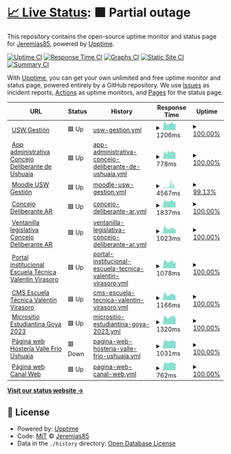 # [📈 Live Status](https://Jeremias85.github.io/monitor-web): <!--live status--> **🟧 Partial outage**

This repository contains the open-source uptime monitor and status page for [Jeremias85](https://Jeremias85.github.io/monitor-web), powered by [Upptime](https://github.com/upptime/upptime).

[![Uptime CI](https://github.com/Jeremias85/monitor-web/workflows/Uptime%20CI/badge.svg)](https://github.com/Jeremias85/monitor-web/actions?query=workflow%3A%22Uptime+CI%22)
[![Response Time CI](https://github.com/Jeremias85/monitor-web/workflows/Response%20Time%20CI/badge.svg)](https://github.com/Jeremias85/monitor-web/actions?query=workflow%3A%22Response+Time+CI%22)
[![Graphs CI](https://github.com/Jeremias85/monitor-web/workflows/Graphs%20CI/badge.svg)](https://github.com/Jeremias85/monitor-web/actions?query=workflow%3A%22Graphs+CI%22)
[![Static Site CI](https://github.com/Jeremias85/monitor-web/workflows/Static%20Site%20CI/badge.svg)](https://github.com/Jeremias85/monitor-web/actions?query=workflow%3A%22Static+Site+CI%22)
[![Summary CI](https://github.com/Jeremias85/monitor-web/workflows/Summary%20CI/badge.svg)](https://github.com/Jeremias85/monitor-web/actions?query=workflow%3A%22Summary+CI%22)

With [Upptime](https://upptime.js.org), you can get your own unlimited and free uptime monitor and status page, powered entirely by a GitHub repository. We use [Issues](https://github.com/Jeremias85/monitor-web/issues) as incident reports, [Actions](https://github.com/Jeremias85/monitor-web/actions) as uptime monitors, and [Pages](https://Jeremias85.github.io/monitor-web) for the status page.

<!--start: status pages-->
<!-- This summary is generated by Upptime (https://github.com/upptime/upptime) -->
<!-- Do not edit this manually, your changes will be overwritten -->
<!-- prettier-ignore -->
| URL | Status | History | Response Time | Uptime |
| --- | ------ | ------- | ------------- | ------ |
| <img alt="" src="https://icons.duckduckgo.com/ip3/uswgestion.com.ico" height="13"> [USW Gestión](https://uswgestion.com) | 🟩 Up | [usw-gestion.yml](https://github.com/Jeremias85/monitor-web/commits/HEAD/history/usw-gestion.yml) | <details><summary><img alt="Response time graph" src="./graphs/usw-gestion/response-time-week.png" height="20"> 1206ms</summary><br><a href="https://Jeremias85.github.io/monitor-web/history/usw-gestion"><img alt="Response time 1231" src="https://img.shields.io/endpoint?url=https%3A%2F%2Fraw.githubusercontent.com%2FJeremias85%2Fmonitor-web%2FHEAD%2Fapi%2Fusw-gestion%2Fresponse-time.json"></a><br><a href="https://Jeremias85.github.io/monitor-web/history/usw-gestion"><img alt="24-hour response time 1158" src="https://img.shields.io/endpoint?url=https%3A%2F%2Fraw.githubusercontent.com%2FJeremias85%2Fmonitor-web%2FHEAD%2Fapi%2Fusw-gestion%2Fresponse-time-day.json"></a><br><a href="https://Jeremias85.github.io/monitor-web/history/usw-gestion"><img alt="7-day response time 1206" src="https://img.shields.io/endpoint?url=https%3A%2F%2Fraw.githubusercontent.com%2FJeremias85%2Fmonitor-web%2FHEAD%2Fapi%2Fusw-gestion%2Fresponse-time-week.json"></a><br><a href="https://Jeremias85.github.io/monitor-web/history/usw-gestion"><img alt="30-day response time 1238" src="https://img.shields.io/endpoint?url=https%3A%2F%2Fraw.githubusercontent.com%2FJeremias85%2Fmonitor-web%2FHEAD%2Fapi%2Fusw-gestion%2Fresponse-time-month.json"></a><br><a href="https://Jeremias85.github.io/monitor-web/history/usw-gestion"><img alt="1-year response time 1231" src="https://img.shields.io/endpoint?url=https%3A%2F%2Fraw.githubusercontent.com%2FJeremias85%2Fmonitor-web%2FHEAD%2Fapi%2Fusw-gestion%2Fresponse-time-year.json"></a></details> | <details><summary><a href="https://Jeremias85.github.io/monitor-web/history/usw-gestion">100.00%</a></summary><a href="https://Jeremias85.github.io/monitor-web/history/usw-gestion"><img alt="All-time uptime 92.76%" src="https://img.shields.io/endpoint?url=https%3A%2F%2Fraw.githubusercontent.com%2FJeremias85%2Fmonitor-web%2FHEAD%2Fapi%2Fusw-gestion%2Fuptime.json"></a><br><a href="https://Jeremias85.github.io/monitor-web/history/usw-gestion"><img alt="24-hour uptime 100.00%" src="https://img.shields.io/endpoint?url=https%3A%2F%2Fraw.githubusercontent.com%2FJeremias85%2Fmonitor-web%2FHEAD%2Fapi%2Fusw-gestion%2Fuptime-day.json"></a><br><a href="https://Jeremias85.github.io/monitor-web/history/usw-gestion"><img alt="7-day uptime 100.00%" src="https://img.shields.io/endpoint?url=https%3A%2F%2Fraw.githubusercontent.com%2FJeremias85%2Fmonitor-web%2FHEAD%2Fapi%2Fusw-gestion%2Fuptime-week.json"></a><br><a href="https://Jeremias85.github.io/monitor-web/history/usw-gestion"><img alt="30-day uptime 53.93%" src="https://img.shields.io/endpoint?url=https%3A%2F%2Fraw.githubusercontent.com%2FJeremias85%2Fmonitor-web%2FHEAD%2Fapi%2Fusw-gestion%2Fuptime-month.json"></a><br><a href="https://Jeremias85.github.io/monitor-web/history/usw-gestion"><img alt="1-year uptime 92.76%" src="https://img.shields.io/endpoint?url=https%3A%2F%2Fraw.githubusercontent.com%2FJeremias85%2Fmonitor-web%2FHEAD%2Fapi%2Fusw-gestion%2Fuptime-year.json"></a></details>
| <img alt="" src="https://icons.duckduckgo.com/ip3/waia.uswgestion.com.ico" height="13"> [App administrativa Concejo Deliberante de Ushuaia](http://waia.uswgestion.com) | 🟩 Up | [app-administrativa-concejo-deliberante-de-ushuaia.yml](https://github.com/Jeremias85/monitor-web/commits/HEAD/history/app-administrativa-concejo-deliberante-de-ushuaia.yml) | <details><summary><img alt="Response time graph" src="./graphs/app-administrativa-concejo-deliberante-de-ushuaia/response-time-week.png" height="20"> 778ms</summary><br><a href="https://Jeremias85.github.io/monitor-web/history/app-administrativa-concejo-deliberante-de-ushuaia"><img alt="Response time 1035" src="https://img.shields.io/endpoint?url=https%3A%2F%2Fraw.githubusercontent.com%2FJeremias85%2Fmonitor-web%2FHEAD%2Fapi%2Fapp-administrativa-concejo-deliberante-de-ushuaia%2Fresponse-time.json"></a><br><a href="https://Jeremias85.github.io/monitor-web/history/app-administrativa-concejo-deliberante-de-ushuaia"><img alt="24-hour response time 725" src="https://img.shields.io/endpoint?url=https%3A%2F%2Fraw.githubusercontent.com%2FJeremias85%2Fmonitor-web%2FHEAD%2Fapi%2Fapp-administrativa-concejo-deliberante-de-ushuaia%2Fresponse-time-day.json"></a><br><a href="https://Jeremias85.github.io/monitor-web/history/app-administrativa-concejo-deliberante-de-ushuaia"><img alt="7-day response time 778" src="https://img.shields.io/endpoint?url=https%3A%2F%2Fraw.githubusercontent.com%2FJeremias85%2Fmonitor-web%2FHEAD%2Fapi%2Fapp-administrativa-concejo-deliberante-de-ushuaia%2Fresponse-time-week.json"></a><br><a href="https://Jeremias85.github.io/monitor-web/history/app-administrativa-concejo-deliberante-de-ushuaia"><img alt="30-day response time 866" src="https://img.shields.io/endpoint?url=https%3A%2F%2Fraw.githubusercontent.com%2FJeremias85%2Fmonitor-web%2FHEAD%2Fapi%2Fapp-administrativa-concejo-deliberante-de-ushuaia%2Fresponse-time-month.json"></a><br><a href="https://Jeremias85.github.io/monitor-web/history/app-administrativa-concejo-deliberante-de-ushuaia"><img alt="1-year response time 1035" src="https://img.shields.io/endpoint?url=https%3A%2F%2Fraw.githubusercontent.com%2FJeremias85%2Fmonitor-web%2FHEAD%2Fapi%2Fapp-administrativa-concejo-deliberante-de-ushuaia%2Fresponse-time-year.json"></a></details> | <details><summary><a href="https://Jeremias85.github.io/monitor-web/history/app-administrativa-concejo-deliberante-de-ushuaia">100.00%</a></summary><a href="https://Jeremias85.github.io/monitor-web/history/app-administrativa-concejo-deliberante-de-ushuaia"><img alt="All-time uptime 99.68%" src="https://img.shields.io/endpoint?url=https%3A%2F%2Fraw.githubusercontent.com%2FJeremias85%2Fmonitor-web%2FHEAD%2Fapi%2Fapp-administrativa-concejo-deliberante-de-ushuaia%2Fuptime.json"></a><br><a href="https://Jeremias85.github.io/monitor-web/history/app-administrativa-concejo-deliberante-de-ushuaia"><img alt="24-hour uptime 100.00%" src="https://img.shields.io/endpoint?url=https%3A%2F%2Fraw.githubusercontent.com%2FJeremias85%2Fmonitor-web%2FHEAD%2Fapi%2Fapp-administrativa-concejo-deliberante-de-ushuaia%2Fuptime-day.json"></a><br><a href="https://Jeremias85.github.io/monitor-web/history/app-administrativa-concejo-deliberante-de-ushuaia"><img alt="7-day uptime 100.00%" src="https://img.shields.io/endpoint?url=https%3A%2F%2Fraw.githubusercontent.com%2FJeremias85%2Fmonitor-web%2FHEAD%2Fapi%2Fapp-administrativa-concejo-deliberante-de-ushuaia%2Fuptime-week.json"></a><br><a href="https://Jeremias85.github.io/monitor-web/history/app-administrativa-concejo-deliberante-de-ushuaia"><img alt="30-day uptime 97.18%" src="https://img.shields.io/endpoint?url=https%3A%2F%2Fraw.githubusercontent.com%2FJeremias85%2Fmonitor-web%2FHEAD%2Fapi%2Fapp-administrativa-concejo-deliberante-de-ushuaia%2Fuptime-month.json"></a><br><a href="https://Jeremias85.github.io/monitor-web/history/app-administrativa-concejo-deliberante-de-ushuaia"><img alt="1-year uptime 99.68%" src="https://img.shields.io/endpoint?url=https%3A%2F%2Fraw.githubusercontent.com%2FJeremias85%2Fmonitor-web%2FHEAD%2Fapi%2Fapp-administrativa-concejo-deliberante-de-ushuaia%2Fuptime-year.json"></a></details>
| <img alt="" src="https://icons.duckduckgo.com/ip3/educacion.uswgestion.com.ico" height="13"> [Moodle USW Gestión](http://educacion.uswgestion.com) | 🟩 Up | [moodle-usw-gestion.yml](https://github.com/Jeremias85/monitor-web/commits/HEAD/history/moodle-usw-gestion.yml) | <details><summary><img alt="Response time graph" src="./graphs/moodle-usw-gestion/response-time-week.png" height="20"> 4567ms</summary><br><a href="https://Jeremias85.github.io/monitor-web/history/moodle-usw-gestion"><img alt="Response time 3060" src="https://img.shields.io/endpoint?url=https%3A%2F%2Fraw.githubusercontent.com%2FJeremias85%2Fmonitor-web%2FHEAD%2Fapi%2Fmoodle-usw-gestion%2Fresponse-time.json"></a><br><a href="https://Jeremias85.github.io/monitor-web/history/moodle-usw-gestion"><img alt="24-hour response time 1182" src="https://img.shields.io/endpoint?url=https%3A%2F%2Fraw.githubusercontent.com%2FJeremias85%2Fmonitor-web%2FHEAD%2Fapi%2Fmoodle-usw-gestion%2Fresponse-time-day.json"></a><br><a href="https://Jeremias85.github.io/monitor-web/history/moodle-usw-gestion"><img alt="7-day response time 4567" src="https://img.shields.io/endpoint?url=https%3A%2F%2Fraw.githubusercontent.com%2FJeremias85%2Fmonitor-web%2FHEAD%2Fapi%2Fmoodle-usw-gestion%2Fresponse-time-week.json"></a><br><a href="https://Jeremias85.github.io/monitor-web/history/moodle-usw-gestion"><img alt="30-day response time 3060" src="https://img.shields.io/endpoint?url=https%3A%2F%2Fraw.githubusercontent.com%2FJeremias85%2Fmonitor-web%2FHEAD%2Fapi%2Fmoodle-usw-gestion%2Fresponse-time-month.json"></a><br><a href="https://Jeremias85.github.io/monitor-web/history/moodle-usw-gestion"><img alt="1-year response time 3060" src="https://img.shields.io/endpoint?url=https%3A%2F%2Fraw.githubusercontent.com%2FJeremias85%2Fmonitor-web%2FHEAD%2Fapi%2Fmoodle-usw-gestion%2Fresponse-time-year.json"></a></details> | <details><summary><a href="https://Jeremias85.github.io/monitor-web/history/moodle-usw-gestion">99.13%</a></summary><a href="https://Jeremias85.github.io/monitor-web/history/moodle-usw-gestion"><img alt="All-time uptime 99.62%" src="https://img.shields.io/endpoint?url=https%3A%2F%2Fraw.githubusercontent.com%2FJeremias85%2Fmonitor-web%2FHEAD%2Fapi%2Fmoodle-usw-gestion%2Fuptime.json"></a><br><a href="https://Jeremias85.github.io/monitor-web/history/moodle-usw-gestion"><img alt="24-hour uptime 100.00%" src="https://img.shields.io/endpoint?url=https%3A%2F%2Fraw.githubusercontent.com%2FJeremias85%2Fmonitor-web%2FHEAD%2Fapi%2Fmoodle-usw-gestion%2Fuptime-day.json"></a><br><a href="https://Jeremias85.github.io/monitor-web/history/moodle-usw-gestion"><img alt="7-day uptime 99.13%" src="https://img.shields.io/endpoint?url=https%3A%2F%2Fraw.githubusercontent.com%2FJeremias85%2Fmonitor-web%2FHEAD%2Fapi%2Fmoodle-usw-gestion%2Fuptime-week.json"></a><br><a href="https://Jeremias85.github.io/monitor-web/history/moodle-usw-gestion"><img alt="30-day uptime 99.62%" src="https://img.shields.io/endpoint?url=https%3A%2F%2Fraw.githubusercontent.com%2FJeremias85%2Fmonitor-web%2FHEAD%2Fapi%2Fmoodle-usw-gestion%2Fuptime-month.json"></a><br><a href="https://Jeremias85.github.io/monitor-web/history/moodle-usw-gestion"><img alt="1-year uptime 99.62%" src="https://img.shields.io/endpoint?url=https%3A%2F%2Fraw.githubusercontent.com%2FJeremias85%2Fmonitor-web%2FHEAD%2Fapi%2Fmoodle-usw-gestion%2Fuptime-year.json"></a></details>
| <img alt="" src="https://icons.duckduckgo.com/ip3/concejodeliberante.ar.ico" height="13"> [Concejo Deliberante AR](http://concejodeliberante.ar) | 🟩 Up | [concejo-deliberante-ar.yml](https://github.com/Jeremias85/monitor-web/commits/HEAD/history/concejo-deliberante-ar.yml) | <details><summary><img alt="Response time graph" src="./graphs/concejo-deliberante-ar/response-time-week.png" height="20"> 1837ms</summary><br><a href="https://Jeremias85.github.io/monitor-web/history/concejo-deliberante-ar"><img alt="Response time 1943" src="https://img.shields.io/endpoint?url=https%3A%2F%2Fraw.githubusercontent.com%2FJeremias85%2Fmonitor-web%2FHEAD%2Fapi%2Fconcejo-deliberante-ar%2Fresponse-time.json"></a><br><a href="https://Jeremias85.github.io/monitor-web/history/concejo-deliberante-ar"><img alt="24-hour response time 1697" src="https://img.shields.io/endpoint?url=https%3A%2F%2Fraw.githubusercontent.com%2FJeremias85%2Fmonitor-web%2FHEAD%2Fapi%2Fconcejo-deliberante-ar%2Fresponse-time-day.json"></a><br><a href="https://Jeremias85.github.io/monitor-web/history/concejo-deliberante-ar"><img alt="7-day response time 1837" src="https://img.shields.io/endpoint?url=https%3A%2F%2Fraw.githubusercontent.com%2FJeremias85%2Fmonitor-web%2FHEAD%2Fapi%2Fconcejo-deliberante-ar%2Fresponse-time-week.json"></a><br><a href="https://Jeremias85.github.io/monitor-web/history/concejo-deliberante-ar"><img alt="30-day response time 1943" src="https://img.shields.io/endpoint?url=https%3A%2F%2Fraw.githubusercontent.com%2FJeremias85%2Fmonitor-web%2FHEAD%2Fapi%2Fconcejo-deliberante-ar%2Fresponse-time-month.json"></a><br><a href="https://Jeremias85.github.io/monitor-web/history/concejo-deliberante-ar"><img alt="1-year response time 1943" src="https://img.shields.io/endpoint?url=https%3A%2F%2Fraw.githubusercontent.com%2FJeremias85%2Fmonitor-web%2FHEAD%2Fapi%2Fconcejo-deliberante-ar%2Fresponse-time-year.json"></a></details> | <details><summary><a href="https://Jeremias85.github.io/monitor-web/history/concejo-deliberante-ar">100.00%</a></summary><a href="https://Jeremias85.github.io/monitor-web/history/concejo-deliberante-ar"><img alt="All-time uptime 100.00%" src="https://img.shields.io/endpoint?url=https%3A%2F%2Fraw.githubusercontent.com%2FJeremias85%2Fmonitor-web%2FHEAD%2Fapi%2Fconcejo-deliberante-ar%2Fuptime.json"></a><br><a href="https://Jeremias85.github.io/monitor-web/history/concejo-deliberante-ar"><img alt="24-hour uptime 100.00%" src="https://img.shields.io/endpoint?url=https%3A%2F%2Fraw.githubusercontent.com%2FJeremias85%2Fmonitor-web%2FHEAD%2Fapi%2Fconcejo-deliberante-ar%2Fuptime-day.json"></a><br><a href="https://Jeremias85.github.io/monitor-web/history/concejo-deliberante-ar"><img alt="7-day uptime 100.00%" src="https://img.shields.io/endpoint?url=https%3A%2F%2Fraw.githubusercontent.com%2FJeremias85%2Fmonitor-web%2FHEAD%2Fapi%2Fconcejo-deliberante-ar%2Fuptime-week.json"></a><br><a href="https://Jeremias85.github.io/monitor-web/history/concejo-deliberante-ar"><img alt="30-day uptime 100.00%" src="https://img.shields.io/endpoint?url=https%3A%2F%2Fraw.githubusercontent.com%2FJeremias85%2Fmonitor-web%2FHEAD%2Fapi%2Fconcejo-deliberante-ar%2Fuptime-month.json"></a><br><a href="https://Jeremias85.github.io/monitor-web/history/concejo-deliberante-ar"><img alt="1-year uptime 100.00%" src="https://img.shields.io/endpoint?url=https%3A%2F%2Fraw.githubusercontent.com%2FJeremias85%2Fmonitor-web%2FHEAD%2Fapi%2Fconcejo-deliberante-ar%2Fuptime-year.json"></a></details>
| <img alt="" src="https://icons.duckduckgo.com/ip3/legislacion.concejodeliberante.ar.ico" height="13"> [Ventanilla legislativa Concejo Deliberante AR](https://legislacion.concejodeliberante.ar) | 🟩 Up | [ventanilla-legislativa-concejo-deliberante-ar.yml](https://github.com/Jeremias85/monitor-web/commits/HEAD/history/ventanilla-legislativa-concejo-deliberante-ar.yml) | <details><summary><img alt="Response time graph" src="./graphs/ventanilla-legislativa-concejo-deliberante-ar/response-time-week.png" height="20"> 1023ms</summary><br><a href="https://Jeremias85.github.io/monitor-web/history/ventanilla-legislativa-concejo-deliberante-ar"><img alt="Response time 1028" src="https://img.shields.io/endpoint?url=https%3A%2F%2Fraw.githubusercontent.com%2FJeremias85%2Fmonitor-web%2FHEAD%2Fapi%2Fventanilla-legislativa-concejo-deliberante-ar%2Fresponse-time.json"></a><br><a href="https://Jeremias85.github.io/monitor-web/history/ventanilla-legislativa-concejo-deliberante-ar"><img alt="24-hour response time 828" src="https://img.shields.io/endpoint?url=https%3A%2F%2Fraw.githubusercontent.com%2FJeremias85%2Fmonitor-web%2FHEAD%2Fapi%2Fventanilla-legislativa-concejo-deliberante-ar%2Fresponse-time-day.json"></a><br><a href="https://Jeremias85.github.io/monitor-web/history/ventanilla-legislativa-concejo-deliberante-ar"><img alt="7-day response time 1023" src="https://img.shields.io/endpoint?url=https%3A%2F%2Fraw.githubusercontent.com%2FJeremias85%2Fmonitor-web%2FHEAD%2Fapi%2Fventanilla-legislativa-concejo-deliberante-ar%2Fresponse-time-week.json"></a><br><a href="https://Jeremias85.github.io/monitor-web/history/ventanilla-legislativa-concejo-deliberante-ar"><img alt="30-day response time 1028" src="https://img.shields.io/endpoint?url=https%3A%2F%2Fraw.githubusercontent.com%2FJeremias85%2Fmonitor-web%2FHEAD%2Fapi%2Fventanilla-legislativa-concejo-deliberante-ar%2Fresponse-time-month.json"></a><br><a href="https://Jeremias85.github.io/monitor-web/history/ventanilla-legislativa-concejo-deliberante-ar"><img alt="1-year response time 1028" src="https://img.shields.io/endpoint?url=https%3A%2F%2Fraw.githubusercontent.com%2FJeremias85%2Fmonitor-web%2FHEAD%2Fapi%2Fventanilla-legislativa-concejo-deliberante-ar%2Fresponse-time-year.json"></a></details> | <details><summary><a href="https://Jeremias85.github.io/monitor-web/history/ventanilla-legislativa-concejo-deliberante-ar">100.00%</a></summary><a href="https://Jeremias85.github.io/monitor-web/history/ventanilla-legislativa-concejo-deliberante-ar"><img alt="All-time uptime 100.00%" src="https://img.shields.io/endpoint?url=https%3A%2F%2Fraw.githubusercontent.com%2FJeremias85%2Fmonitor-web%2FHEAD%2Fapi%2Fventanilla-legislativa-concejo-deliberante-ar%2Fuptime.json"></a><br><a href="https://Jeremias85.github.io/monitor-web/history/ventanilla-legislativa-concejo-deliberante-ar"><img alt="24-hour uptime 100.00%" src="https://img.shields.io/endpoint?url=https%3A%2F%2Fraw.githubusercontent.com%2FJeremias85%2Fmonitor-web%2FHEAD%2Fapi%2Fventanilla-legislativa-concejo-deliberante-ar%2Fuptime-day.json"></a><br><a href="https://Jeremias85.github.io/monitor-web/history/ventanilla-legislativa-concejo-deliberante-ar"><img alt="7-day uptime 100.00%" src="https://img.shields.io/endpoint?url=https%3A%2F%2Fraw.githubusercontent.com%2FJeremias85%2Fmonitor-web%2FHEAD%2Fapi%2Fventanilla-legislativa-concejo-deliberante-ar%2Fuptime-week.json"></a><br><a href="https://Jeremias85.github.io/monitor-web/history/ventanilla-legislativa-concejo-deliberante-ar"><img alt="30-day uptime 100.00%" src="https://img.shields.io/endpoint?url=https%3A%2F%2Fraw.githubusercontent.com%2FJeremias85%2Fmonitor-web%2FHEAD%2Fapi%2Fventanilla-legislativa-concejo-deliberante-ar%2Fuptime-month.json"></a><br><a href="https://Jeremias85.github.io/monitor-web/history/ventanilla-legislativa-concejo-deliberante-ar"><img alt="1-year uptime 100.00%" src="https://img.shields.io/endpoint?url=https%3A%2F%2Fraw.githubusercontent.com%2FJeremias85%2Fmonitor-web%2FHEAD%2Fapi%2Fventanilla-legislativa-concejo-deliberante-ar%2Fuptime-year.json"></a></details>
| <img alt="" src="https://icons.duckduckgo.com/ip3/evirasoro.edu.ar.ico" height="13"> [Portal institucional Escuela Técnica Valentín Virasoro](https://evirasoro.edu.ar) | 🟩 Up | [portal-institucional-escuela-tecnica-valentin-virasoro.yml](https://github.com/Jeremias85/monitor-web/commits/HEAD/history/portal-institucional-escuela-tecnica-valentin-virasoro.yml) | <details><summary><img alt="Response time graph" src="./graphs/portal-institucional-escuela-tecnica-valentin-virasoro/response-time-week.png" height="20"> 1078ms</summary><br><a href="https://Jeremias85.github.io/monitor-web/history/portal-institucional-escuela-tecnica-valentin-virasoro"><img alt="Response time 1226" src="https://img.shields.io/endpoint?url=https%3A%2F%2Fraw.githubusercontent.com%2FJeremias85%2Fmonitor-web%2FHEAD%2Fapi%2Fportal-institucional-escuela-tecnica-valentin-virasoro%2Fresponse-time.json"></a><br><a href="https://Jeremias85.github.io/monitor-web/history/portal-institucional-escuela-tecnica-valentin-virasoro"><img alt="24-hour response time 1094" src="https://img.shields.io/endpoint?url=https%3A%2F%2Fraw.githubusercontent.com%2FJeremias85%2Fmonitor-web%2FHEAD%2Fapi%2Fportal-institucional-escuela-tecnica-valentin-virasoro%2Fresponse-time-day.json"></a><br><a href="https://Jeremias85.github.io/monitor-web/history/portal-institucional-escuela-tecnica-valentin-virasoro"><img alt="7-day response time 1078" src="https://img.shields.io/endpoint?url=https%3A%2F%2Fraw.githubusercontent.com%2FJeremias85%2Fmonitor-web%2FHEAD%2Fapi%2Fportal-institucional-escuela-tecnica-valentin-virasoro%2Fresponse-time-week.json"></a><br><a href="https://Jeremias85.github.io/monitor-web/history/portal-institucional-escuela-tecnica-valentin-virasoro"><img alt="30-day response time 1191" src="https://img.shields.io/endpoint?url=https%3A%2F%2Fraw.githubusercontent.com%2FJeremias85%2Fmonitor-web%2FHEAD%2Fapi%2Fportal-institucional-escuela-tecnica-valentin-virasoro%2Fresponse-time-month.json"></a><br><a href="https://Jeremias85.github.io/monitor-web/history/portal-institucional-escuela-tecnica-valentin-virasoro"><img alt="1-year response time 1226" src="https://img.shields.io/endpoint?url=https%3A%2F%2Fraw.githubusercontent.com%2FJeremias85%2Fmonitor-web%2FHEAD%2Fapi%2Fportal-institucional-escuela-tecnica-valentin-virasoro%2Fresponse-time-year.json"></a></details> | <details><summary><a href="https://Jeremias85.github.io/monitor-web/history/portal-institucional-escuela-tecnica-valentin-virasoro">100.00%</a></summary><a href="https://Jeremias85.github.io/monitor-web/history/portal-institucional-escuela-tecnica-valentin-virasoro"><img alt="All-time uptime 100.00%" src="https://img.shields.io/endpoint?url=https%3A%2F%2Fraw.githubusercontent.com%2FJeremias85%2Fmonitor-web%2FHEAD%2Fapi%2Fportal-institucional-escuela-tecnica-valentin-virasoro%2Fuptime.json"></a><br><a href="https://Jeremias85.github.io/monitor-web/history/portal-institucional-escuela-tecnica-valentin-virasoro"><img alt="24-hour uptime 100.00%" src="https://img.shields.io/endpoint?url=https%3A%2F%2Fraw.githubusercontent.com%2FJeremias85%2Fmonitor-web%2FHEAD%2Fapi%2Fportal-institucional-escuela-tecnica-valentin-virasoro%2Fuptime-day.json"></a><br><a href="https://Jeremias85.github.io/monitor-web/history/portal-institucional-escuela-tecnica-valentin-virasoro"><img alt="7-day uptime 100.00%" src="https://img.shields.io/endpoint?url=https%3A%2F%2Fraw.githubusercontent.com%2FJeremias85%2Fmonitor-web%2FHEAD%2Fapi%2Fportal-institucional-escuela-tecnica-valentin-virasoro%2Fuptime-week.json"></a><br><a href="https://Jeremias85.github.io/monitor-web/history/portal-institucional-escuela-tecnica-valentin-virasoro"><img alt="30-day uptime 100.00%" src="https://img.shields.io/endpoint?url=https%3A%2F%2Fraw.githubusercontent.com%2FJeremias85%2Fmonitor-web%2FHEAD%2Fapi%2Fportal-institucional-escuela-tecnica-valentin-virasoro%2Fuptime-month.json"></a><br><a href="https://Jeremias85.github.io/monitor-web/history/portal-institucional-escuela-tecnica-valentin-virasoro"><img alt="1-year uptime 100.00%" src="https://img.shields.io/endpoint?url=https%3A%2F%2Fraw.githubusercontent.com%2FJeremias85%2Fmonitor-web%2FHEAD%2Fapi%2Fportal-institucional-escuela-tecnica-valentin-virasoro%2Fuptime-year.json"></a></details>
| <img alt="" src="https://icons.duckduckgo.com/ip3/cms.evirasoro.edu.ar.ico" height="13"> [CMS Escuela Técnica Valentín Virasoro](https://cms.evirasoro.edu.ar) | 🟩 Up | [cms-escuela-tecnica-valentin-virasoro.yml](https://github.com/Jeremias85/monitor-web/commits/HEAD/history/cms-escuela-tecnica-valentin-virasoro.yml) | <details><summary><img alt="Response time graph" src="./graphs/cms-escuela-tecnica-valentin-virasoro/response-time-week.png" height="20"> 1166ms</summary><br><a href="https://Jeremias85.github.io/monitor-web/history/cms-escuela-tecnica-valentin-virasoro"><img alt="Response time 1113" src="https://img.shields.io/endpoint?url=https%3A%2F%2Fraw.githubusercontent.com%2FJeremias85%2Fmonitor-web%2FHEAD%2Fapi%2Fcms-escuela-tecnica-valentin-virasoro%2Fresponse-time.json"></a><br><a href="https://Jeremias85.github.io/monitor-web/history/cms-escuela-tecnica-valentin-virasoro"><img alt="24-hour response time 996" src="https://img.shields.io/endpoint?url=https%3A%2F%2Fraw.githubusercontent.com%2FJeremias85%2Fmonitor-web%2FHEAD%2Fapi%2Fcms-escuela-tecnica-valentin-virasoro%2Fresponse-time-day.json"></a><br><a href="https://Jeremias85.github.io/monitor-web/history/cms-escuela-tecnica-valentin-virasoro"><img alt="7-day response time 1166" src="https://img.shields.io/endpoint?url=https%3A%2F%2Fraw.githubusercontent.com%2FJeremias85%2Fmonitor-web%2FHEAD%2Fapi%2Fcms-escuela-tecnica-valentin-virasoro%2Fresponse-time-week.json"></a><br><a href="https://Jeremias85.github.io/monitor-web/history/cms-escuela-tecnica-valentin-virasoro"><img alt="30-day response time 1153" src="https://img.shields.io/endpoint?url=https%3A%2F%2Fraw.githubusercontent.com%2FJeremias85%2Fmonitor-web%2FHEAD%2Fapi%2Fcms-escuela-tecnica-valentin-virasoro%2Fresponse-time-month.json"></a><br><a href="https://Jeremias85.github.io/monitor-web/history/cms-escuela-tecnica-valentin-virasoro"><img alt="1-year response time 1113" src="https://img.shields.io/endpoint?url=https%3A%2F%2Fraw.githubusercontent.com%2FJeremias85%2Fmonitor-web%2FHEAD%2Fapi%2Fcms-escuela-tecnica-valentin-virasoro%2Fresponse-time-year.json"></a></details> | <details><summary><a href="https://Jeremias85.github.io/monitor-web/history/cms-escuela-tecnica-valentin-virasoro">100.00%</a></summary><a href="https://Jeremias85.github.io/monitor-web/history/cms-escuela-tecnica-valentin-virasoro"><img alt="All-time uptime 99.89%" src="https://img.shields.io/endpoint?url=https%3A%2F%2Fraw.githubusercontent.com%2FJeremias85%2Fmonitor-web%2FHEAD%2Fapi%2Fcms-escuela-tecnica-valentin-virasoro%2Fuptime.json"></a><br><a href="https://Jeremias85.github.io/monitor-web/history/cms-escuela-tecnica-valentin-virasoro"><img alt="24-hour uptime 100.00%" src="https://img.shields.io/endpoint?url=https%3A%2F%2Fraw.githubusercontent.com%2FJeremias85%2Fmonitor-web%2FHEAD%2Fapi%2Fcms-escuela-tecnica-valentin-virasoro%2Fuptime-day.json"></a><br><a href="https://Jeremias85.github.io/monitor-web/history/cms-escuela-tecnica-valentin-virasoro"><img alt="7-day uptime 100.00%" src="https://img.shields.io/endpoint?url=https%3A%2F%2Fraw.githubusercontent.com%2FJeremias85%2Fmonitor-web%2FHEAD%2Fapi%2Fcms-escuela-tecnica-valentin-virasoro%2Fuptime-week.json"></a><br><a href="https://Jeremias85.github.io/monitor-web/history/cms-escuela-tecnica-valentin-virasoro"><img alt="30-day uptime 100.00%" src="https://img.shields.io/endpoint?url=https%3A%2F%2Fraw.githubusercontent.com%2FJeremias85%2Fmonitor-web%2FHEAD%2Fapi%2Fcms-escuela-tecnica-valentin-virasoro%2Fuptime-month.json"></a><br><a href="https://Jeremias85.github.io/monitor-web/history/cms-escuela-tecnica-valentin-virasoro"><img alt="1-year uptime 99.89%" src="https://img.shields.io/endpoint?url=https%3A%2F%2Fraw.githubusercontent.com%2FJeremias85%2Fmonitor-web%2FHEAD%2Fapi%2Fcms-escuela-tecnica-valentin-virasoro%2Fuptime-year.json"></a></details>
| <img alt="" src="https://icons.duckduckgo.com/ip3/estudiantina.evirasoro.edu.ar.ico" height="13"> [Micrositio Estudiantina Goya 2023](https://estudiantina.evirasoro.edu.ar) | 🟩 Up | [micrositio-estudiantina-goya-2023.yml](https://github.com/Jeremias85/monitor-web/commits/HEAD/history/micrositio-estudiantina-goya-2023.yml) | <details><summary><img alt="Response time graph" src="./graphs/micrositio-estudiantina-goya-2023/response-time-week.png" height="20"> 1320ms</summary><br><a href="https://Jeremias85.github.io/monitor-web/history/micrositio-estudiantina-goya-2023"><img alt="Response time 1234" src="https://img.shields.io/endpoint?url=https%3A%2F%2Fraw.githubusercontent.com%2FJeremias85%2Fmonitor-web%2FHEAD%2Fapi%2Fmicrositio-estudiantina-goya-2023%2Fresponse-time.json"></a><br><a href="https://Jeremias85.github.io/monitor-web/history/micrositio-estudiantina-goya-2023"><img alt="24-hour response time 1005" src="https://img.shields.io/endpoint?url=https%3A%2F%2Fraw.githubusercontent.com%2FJeremias85%2Fmonitor-web%2FHEAD%2Fapi%2Fmicrositio-estudiantina-goya-2023%2Fresponse-time-day.json"></a><br><a href="https://Jeremias85.github.io/monitor-web/history/micrositio-estudiantina-goya-2023"><img alt="7-day response time 1320" src="https://img.shields.io/endpoint?url=https%3A%2F%2Fraw.githubusercontent.com%2FJeremias85%2Fmonitor-web%2FHEAD%2Fapi%2Fmicrositio-estudiantina-goya-2023%2Fresponse-time-week.json"></a><br><a href="https://Jeremias85.github.io/monitor-web/history/micrositio-estudiantina-goya-2023"><img alt="30-day response time 1365" src="https://img.shields.io/endpoint?url=https%3A%2F%2Fraw.githubusercontent.com%2FJeremias85%2Fmonitor-web%2FHEAD%2Fapi%2Fmicrositio-estudiantina-goya-2023%2Fresponse-time-month.json"></a><br><a href="https://Jeremias85.github.io/monitor-web/history/micrositio-estudiantina-goya-2023"><img alt="1-year response time 1234" src="https://img.shields.io/endpoint?url=https%3A%2F%2Fraw.githubusercontent.com%2FJeremias85%2Fmonitor-web%2FHEAD%2Fapi%2Fmicrositio-estudiantina-goya-2023%2Fresponse-time-year.json"></a></details> | <details><summary><a href="https://Jeremias85.github.io/monitor-web/history/micrositio-estudiantina-goya-2023">100.00%</a></summary><a href="https://Jeremias85.github.io/monitor-web/history/micrositio-estudiantina-goya-2023"><img alt="All-time uptime 99.79%" src="https://img.shields.io/endpoint?url=https%3A%2F%2Fraw.githubusercontent.com%2FJeremias85%2Fmonitor-web%2FHEAD%2Fapi%2Fmicrositio-estudiantina-goya-2023%2Fuptime.json"></a><br><a href="https://Jeremias85.github.io/monitor-web/history/micrositio-estudiantina-goya-2023"><img alt="24-hour uptime 100.00%" src="https://img.shields.io/endpoint?url=https%3A%2F%2Fraw.githubusercontent.com%2FJeremias85%2Fmonitor-web%2FHEAD%2Fapi%2Fmicrositio-estudiantina-goya-2023%2Fuptime-day.json"></a><br><a href="https://Jeremias85.github.io/monitor-web/history/micrositio-estudiantina-goya-2023"><img alt="7-day uptime 100.00%" src="https://img.shields.io/endpoint?url=https%3A%2F%2Fraw.githubusercontent.com%2FJeremias85%2Fmonitor-web%2FHEAD%2Fapi%2Fmicrositio-estudiantina-goya-2023%2Fuptime-week.json"></a><br><a href="https://Jeremias85.github.io/monitor-web/history/micrositio-estudiantina-goya-2023"><img alt="30-day uptime 100.00%" src="https://img.shields.io/endpoint?url=https%3A%2F%2Fraw.githubusercontent.com%2FJeremias85%2Fmonitor-web%2FHEAD%2Fapi%2Fmicrositio-estudiantina-goya-2023%2Fuptime-month.json"></a><br><a href="https://Jeremias85.github.io/monitor-web/history/micrositio-estudiantina-goya-2023"><img alt="1-year uptime 99.79%" src="https://img.shields.io/endpoint?url=https%3A%2F%2Fraw.githubusercontent.com%2FJeremias85%2Fmonitor-web%2FHEAD%2Fapi%2Fmicrositio-estudiantina-goya-2023%2Fuptime-year.json"></a></details>
| <img alt="" src="https://icons.duckduckgo.com/ip3/vallefrioushuaia.com.ico" height="13"> [Página web Hostería Valle Frío Ushuaia](https://vallefrioushuaia.com/) | 🟥 Down | [pagina-web-hosteria-valle-frio-ushuaia.yml](https://github.com/Jeremias85/monitor-web/commits/HEAD/history/pagina-web-hosteria-valle-frio-ushuaia.yml) | <details><summary><img alt="Response time graph" src="./graphs/pagina-web-hosteria-valle-frio-ushuaia/response-time-week.png" height="20"> 1031ms</summary><br><a href="https://Jeremias85.github.io/monitor-web/history/pagina-web-hosteria-valle-frio-ushuaia"><img alt="Response time 1068" src="https://img.shields.io/endpoint?url=https%3A%2F%2Fraw.githubusercontent.com%2FJeremias85%2Fmonitor-web%2FHEAD%2Fapi%2Fpagina-web-hosteria-valle-frio-ushuaia%2Fresponse-time.json"></a><br><a href="https://Jeremias85.github.io/monitor-web/history/pagina-web-hosteria-valle-frio-ushuaia"><img alt="24-hour response time 954" src="https://img.shields.io/endpoint?url=https%3A%2F%2Fraw.githubusercontent.com%2FJeremias85%2Fmonitor-web%2FHEAD%2Fapi%2Fpagina-web-hosteria-valle-frio-ushuaia%2Fresponse-time-day.json"></a><br><a href="https://Jeremias85.github.io/monitor-web/history/pagina-web-hosteria-valle-frio-ushuaia"><img alt="7-day response time 1031" src="https://img.shields.io/endpoint?url=https%3A%2F%2Fraw.githubusercontent.com%2FJeremias85%2Fmonitor-web%2FHEAD%2Fapi%2Fpagina-web-hosteria-valle-frio-ushuaia%2Fresponse-time-week.json"></a><br><a href="https://Jeremias85.github.io/monitor-web/history/pagina-web-hosteria-valle-frio-ushuaia"><img alt="30-day response time 1044" src="https://img.shields.io/endpoint?url=https%3A%2F%2Fraw.githubusercontent.com%2FJeremias85%2Fmonitor-web%2FHEAD%2Fapi%2Fpagina-web-hosteria-valle-frio-ushuaia%2Fresponse-time-month.json"></a><br><a href="https://Jeremias85.github.io/monitor-web/history/pagina-web-hosteria-valle-frio-ushuaia"><img alt="1-year response time 1068" src="https://img.shields.io/endpoint?url=https%3A%2F%2Fraw.githubusercontent.com%2FJeremias85%2Fmonitor-web%2FHEAD%2Fapi%2Fpagina-web-hosteria-valle-frio-ushuaia%2Fresponse-time-year.json"></a></details> | <details><summary><a href="https://Jeremias85.github.io/monitor-web/history/pagina-web-hosteria-valle-frio-ushuaia">100.00%</a></summary><a href="https://Jeremias85.github.io/monitor-web/history/pagina-web-hosteria-valle-frio-ushuaia"><img alt="All-time uptime 99.60%" src="https://img.shields.io/endpoint?url=https%3A%2F%2Fraw.githubusercontent.com%2FJeremias85%2Fmonitor-web%2FHEAD%2Fapi%2Fpagina-web-hosteria-valle-frio-ushuaia%2Fuptime.json"></a><br><a href="https://Jeremias85.github.io/monitor-web/history/pagina-web-hosteria-valle-frio-ushuaia"><img alt="24-hour uptime 99.98%" src="https://img.shields.io/endpoint?url=https%3A%2F%2Fraw.githubusercontent.com%2FJeremias85%2Fmonitor-web%2FHEAD%2Fapi%2Fpagina-web-hosteria-valle-frio-ushuaia%2Fuptime-day.json"></a><br><a href="https://Jeremias85.github.io/monitor-web/history/pagina-web-hosteria-valle-frio-ushuaia"><img alt="7-day uptime 100.00%" src="https://img.shields.io/endpoint?url=https%3A%2F%2Fraw.githubusercontent.com%2FJeremias85%2Fmonitor-web%2FHEAD%2Fapi%2Fpagina-web-hosteria-valle-frio-ushuaia%2Fuptime-week.json"></a><br><a href="https://Jeremias85.github.io/monitor-web/history/pagina-web-hosteria-valle-frio-ushuaia"><img alt="30-day uptime 99.96%" src="https://img.shields.io/endpoint?url=https%3A%2F%2Fraw.githubusercontent.com%2FJeremias85%2Fmonitor-web%2FHEAD%2Fapi%2Fpagina-web-hosteria-valle-frio-ushuaia%2Fuptime-month.json"></a><br><a href="https://Jeremias85.github.io/monitor-web/history/pagina-web-hosteria-valle-frio-ushuaia"><img alt="1-year uptime 99.60%" src="https://img.shields.io/endpoint?url=https%3A%2F%2Fraw.githubusercontent.com%2FJeremias85%2Fmonitor-web%2FHEAD%2Fapi%2Fpagina-web-hosteria-valle-frio-ushuaia%2Fuptime-year.json"></a></details>
| <img alt="" src="https://icons.duckduckgo.com/ip3/canalweb.com.ar.ico" height="13"> [Página web Canal Web](http://canalweb.com.ar) | 🟩 Up | [pagina-web-canal-web.yml](https://github.com/Jeremias85/monitor-web/commits/HEAD/history/pagina-web-canal-web.yml) | <details><summary><img alt="Response time graph" src="./graphs/pagina-web-canal-web/response-time-week.png" height="20"> 762ms</summary><br><a href="https://Jeremias85.github.io/monitor-web/history/pagina-web-canal-web"><img alt="Response time 880" src="https://img.shields.io/endpoint?url=https%3A%2F%2Fraw.githubusercontent.com%2FJeremias85%2Fmonitor-web%2FHEAD%2Fapi%2Fpagina-web-canal-web%2Fresponse-time.json"></a><br><a href="https://Jeremias85.github.io/monitor-web/history/pagina-web-canal-web"><img alt="24-hour response time 663" src="https://img.shields.io/endpoint?url=https%3A%2F%2Fraw.githubusercontent.com%2FJeremias85%2Fmonitor-web%2FHEAD%2Fapi%2Fpagina-web-canal-web%2Fresponse-time-day.json"></a><br><a href="https://Jeremias85.github.io/monitor-web/history/pagina-web-canal-web"><img alt="7-day response time 762" src="https://img.shields.io/endpoint?url=https%3A%2F%2Fraw.githubusercontent.com%2FJeremias85%2Fmonitor-web%2FHEAD%2Fapi%2Fpagina-web-canal-web%2Fresponse-time-week.json"></a><br><a href="https://Jeremias85.github.io/monitor-web/history/pagina-web-canal-web"><img alt="30-day response time 794" src="https://img.shields.io/endpoint?url=https%3A%2F%2Fraw.githubusercontent.com%2FJeremias85%2Fmonitor-web%2FHEAD%2Fapi%2Fpagina-web-canal-web%2Fresponse-time-month.json"></a><br><a href="https://Jeremias85.github.io/monitor-web/history/pagina-web-canal-web"><img alt="1-year response time 880" src="https://img.shields.io/endpoint?url=https%3A%2F%2Fraw.githubusercontent.com%2FJeremias85%2Fmonitor-web%2FHEAD%2Fapi%2Fpagina-web-canal-web%2Fresponse-time-year.json"></a></details> | <details><summary><a href="https://Jeremias85.github.io/monitor-web/history/pagina-web-canal-web">100.00%</a></summary><a href="https://Jeremias85.github.io/monitor-web/history/pagina-web-canal-web"><img alt="All-time uptime 99.93%" src="https://img.shields.io/endpoint?url=https%3A%2F%2Fraw.githubusercontent.com%2FJeremias85%2Fmonitor-web%2FHEAD%2Fapi%2Fpagina-web-canal-web%2Fuptime.json"></a><br><a href="https://Jeremias85.github.io/monitor-web/history/pagina-web-canal-web"><img alt="24-hour uptime 100.00%" src="https://img.shields.io/endpoint?url=https%3A%2F%2Fraw.githubusercontent.com%2FJeremias85%2Fmonitor-web%2FHEAD%2Fapi%2Fpagina-web-canal-web%2Fuptime-day.json"></a><br><a href="https://Jeremias85.github.io/monitor-web/history/pagina-web-canal-web"><img alt="7-day uptime 100.00%" src="https://img.shields.io/endpoint?url=https%3A%2F%2Fraw.githubusercontent.com%2FJeremias85%2Fmonitor-web%2FHEAD%2Fapi%2Fpagina-web-canal-web%2Fuptime-week.json"></a><br><a href="https://Jeremias85.github.io/monitor-web/history/pagina-web-canal-web"><img alt="30-day uptime 100.00%" src="https://img.shields.io/endpoint?url=https%3A%2F%2Fraw.githubusercontent.com%2FJeremias85%2Fmonitor-web%2FHEAD%2Fapi%2Fpagina-web-canal-web%2Fuptime-month.json"></a><br><a href="https://Jeremias85.github.io/monitor-web/history/pagina-web-canal-web"><img alt="1-year uptime 99.93%" src="https://img.shields.io/endpoint?url=https%3A%2F%2Fraw.githubusercontent.com%2FJeremias85%2Fmonitor-web%2FHEAD%2Fapi%2Fpagina-web-canal-web%2Fuptime-year.json"></a></details>

<!--end: status pages-->

[**Visit our status website →**](https://Jeremias85.github.io/monitor-web)

## 📄 License

- Powered by: [Upptime](https://github.com/upptime/upptime)
- Code: [MIT](./LICENSE) © [Jeremias85](https://Jeremias85.github.io/monitor-web)
- Data in the `./history` directory: [Open Database License](https://opendatacommons.org/licenses/odbl/1-0/)
